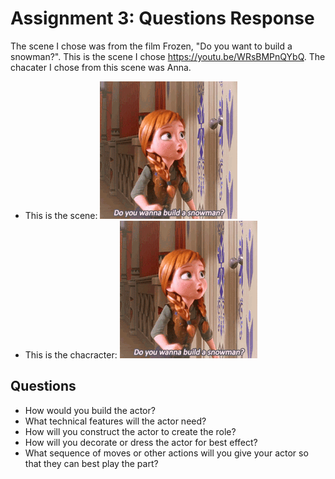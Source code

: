 # Assignment 3: Questions Response

The scene I chose was from the film Frozen, "Do you want to build a snowman?". This is the scene I chose https://youtu.be/WRsBMPnQYbQ. The chacater I chose from this scene was Anna.

- This is the scene:
![](Scene.gif)
- This is the chacracter:
![](Scene.gif)

## Questions
- How would you build the actor?
- What technical features will the actor need?
- How will you construct the actor to create the role?
- How will you decorate or dress the actor for best effect?
- What sequence of moves or other actions will you give your actor so that they can best play the part?
